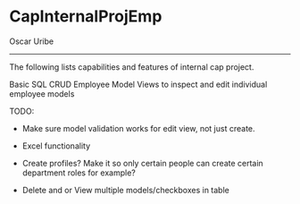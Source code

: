 # CapInternalProjEmp
Oscar Uribe

---

The following lists capabilities and features of internal cap project.

Basic SQL CRUD
Employee Model
Views to inspect and edit individual employee models

TODO:
- Make sure model validation works for edit view, not just create.

- Excel functionality

- Create profiles? Make it so only certain people can create certain department roles for example?

- Delete and or View multiple models/checkboxes in table

